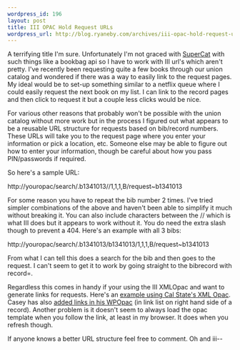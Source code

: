 ```yaml
--- 
wordpress_id: 196
layout: post
title: III OPAC Hold Request URLs
wordpress_url: http://blog.ryaneby.com/archives/iii-opac-hold-request-urls/
---
```

A terrifying title I'm sure. Unfortunately I'm not graced with <a href="http://open-ils.org/blog/?p=51">SuperCat</a> with such things like a bookbag api so I have to work with III url's which aren't pretty. I've recently been requesting quite a few books through our union catalog and wondered if there was a way to easily link to the request pages. My ideal would be to set-up something similar to a netflix queue where I could easily request the next book on my list. I can link to the record pages and then click to request it but a couple less clicks would be nice.

For various other reasons that probably won't be possible with the union catalog without more work but in the process I figured out what appears to be a reusable URL structure for requests based on bib/record numbers. These URLs will take you to the request page where you enter your information or pick a location, etc. Someone else may be able to figure out how to enter your information, though be careful about how you pass PIN/passwords if required.

So here's a sample URL:

http://youropac/search/.b1341013//1,1,1,B/request~b1341013

For some reason you have to repeat the bib number 2 times. I've tried simpler combinations of the above and haven't been able to simplify it much without breaking it. You can also include characters between the // which is what III does but it appears to work without it. You do need the extra slash though to prevent a 404. Here's an example with all 3 bibs:

http://youropac/search/.b1341013/b1341013/1,1,1,B/request~b1341013

From what I can tell this does a search for the bib and then goes to the request. I can't seem to get it to work by going straight to the bibrecord with record=.

Regardless this comes in handy if your using the III XMLOpac and want to generate links for requests. Here's an <a href="http://libdev.ryaneby.com/request/request.php?q=genetics">example using Cal State's XML Opac</a>. Casey has also <a href="http://www.plymouth.edu/library/opac/record/1341013">added links in his WPOpac</a> (in link list on right hand side of a record). Another problem is it doesn't seem to always load the opac template when you follow the link, at least in my browser. It does when you refresh though.

If anyone knows a better URL structure feel free to comment. Oh and iii--
